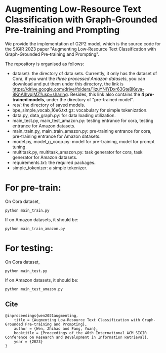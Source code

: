 # Augmenting Low-Resource Text Classification with Graph-Grounded Pre-training and Prompting
We provide the implementation of G2P2 model, which is the source code for the SIGIR 2023 paper
"Augmenting Low-Resource Text Classification with Graph-Grounded Pre-training and Prompting". 

The repository is organised as follows:
- dataset/: the directory of data sets. Currently, it only has the dataset of Cora, if you want the *three processed Amazon datasets*, you can download and put them under this directory, the link is https://drive.google.com/drive/folders/1IzuYNIYDxr63GteBKeva-8KnAIhvqjMZ?usp=sharing. Besides, this link also contains the **4 pre-trained models**, under the directory of "pre-trained model".
- res/: the directory of saved models.
- bpe_simple_vocab_16e6.txt.gz: vocabulary for simple tokenization.
- data.py, data_graph.py: for data loading utilization.
- main_test.py, main_test_amazon.py: testing entrance for cora, testing entrance for Amazon datasets.
- main_train.py, main_train_amazon.py: pre-training entrance for cora, pre-training entrance for Amazon datasets.
- model.py, model_g_coop.py: model for pre-training, model for prompt tuning.
- multitask.py, multitask_amazon.py: task generator for cora, task generator for Amazon datasets.
- requirements.txt: the required packages.
- simple_tokenizer: a simple tokenizer.


# For pre-train:
On Cora dataset,

    python main_train.py 

If on Amazon datasets, it should be:

    python main_train_amazon.py

# For testing:
On Cora dataset,

    python main_test.py 

If on Amazon datasets, it should be:

    python main_test_amazon.py
    
    
    
## Cite
	@inproceedings{wen2021augmenting,
		title = {Augmenting Low-Resource Text Classification with Graph-Grounded Pre-training and Prompting},
		author = {Wen, Zhihao and Fang, Yuan},
		booktitle = {Proceedings of the 46th International ACM SIGIR Conference on Research and Development in Information Retrieval},
		year = {2023}
	}
